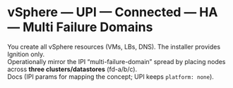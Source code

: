 # vSphere — UPI — Connected — HA — Multi Failure Domains

You create all vSphere resources (VMs, LBs, DNS). The installer provides Ignition only.  
Operationally mirror the IPI “multi-failure-domain” spread by placing nodes across **three clusters/datastores** (fd-a/b/c).  
Docs (IPI params for mapping the concept; UPI keeps `platform: none`).
